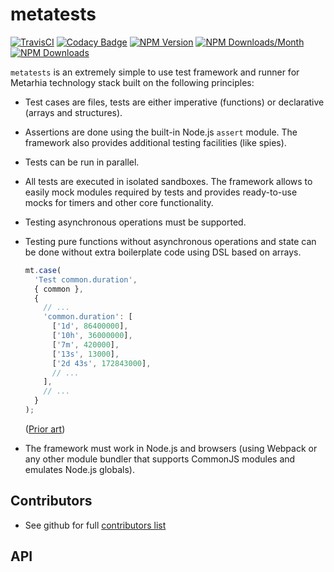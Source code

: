 # metatests

[![TravisCI](https://travis-ci.org/metarhia/metatests.svg?branch=master)](https://travis-ci.org/metarhia/metatests)
[![Codacy Badge](https://api.codacy.com/project/badge/Grade/79fc1a2a1b144e3c9283c681607b7c3f)](https://www.codacy.com/app/metarhia/metatests)
[![NPM Version](https://badge.fury.io/js/metatests.svg)](https://badge.fury.io/js/metatests)
[![NPM Downloads/Month](https://img.shields.io/npm/dm/metatests.svg)](https://www.npmjs.com/package/metatests)
[![NPM Downloads](https://img.shields.io/npm/dt/metatests.svg)](https://www.npmjs.com/package/metatests)

`metatests` is an extremely simple to use test framework and runner for Metarhia
technology stack built on the following principles:

- Test cases are files, tests are either imperative (functions) or declarative
  (arrays and structures).

- Assertions are done using the built-in Node.js `assert` module. The framework
  also provides additional testing facilities (like spies).

- Tests can be run in parallel.

- All tests are executed in isolated sandboxes. The framework allows to easily
  mock modules required by tests and provides ready-to-use mocks for timers and
  other core functionality.

- Testing asynchronous operations must be supported.

- Testing pure functions without asynchronous operations and state can be done
  without extra boilerplate code using DSL based on arrays.

  ```javascript
  mt.case(
    'Test common.duration',
    { common },
    {
      // ...
      'common.duration': [
        ['1d', 86400000],
        ['10h', 36000000],
        ['7m', 420000],
        ['13s', 13000],
        ['2d 43s', 172843000],
        // ...
      ],
      // ...
    }
  );
  ```

  ([Prior art](https://github.com/metarhia/impress/blob/a457976b86f6a846c922f9435ab33f20dfaaad30/tests/unittests/api.common.test.js))

- The framework must work in Node.js and browsers (using Webpack or any other
  module bundler that supports CommonJS modules and emulates Node.js globals).

## Contributors

- See github for full [contributors list](https://github.com/metarhia/metatests/graphs/contributors)

## API
